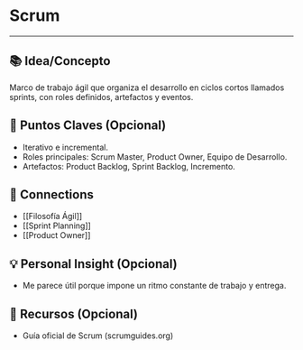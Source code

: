 # **Scrum**

---

## 📚 Idea/Concepto

Marco de trabajo ágil que organiza el desarrollo en ciclos cortos llamados sprints, con roles definidos, artefactos y eventos.

## 📌 Puntos Claves (Opcional)

- Iterativo e incremental.
- Roles principales: Scrum Master, Product Owner, Equipo de Desarrollo.
- Artefactos: Product Backlog, Sprint Backlog, Incremento.

## 🔗 Connections

- [[Filosofía Ágil]]
- [[Sprint Planning]]
- [[Product Owner]]

## 💡 Personal Insight (Opcional)

- Me parece útil porque impone un ritmo constante de trabajo y entrega.

## 🧾 Recursos (Opcional)

- Guía oficial de Scrum (scrumguides.org)

